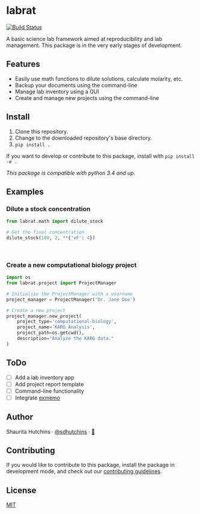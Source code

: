 # labrat

[![Build Status](https://travis-ci.com/sdhutchins/labrat.svg?branch=master)](https://travis-ci.com/sdhutchins/labrat)

A basic science lab framework aimed at reproducibility and lab management. This package is in the very early stages of development.

## Features

- Easily use math functions to dilute solutions, calculate molarity, etc.
- Backup your documents using the command-line
- Manage lab inventory using a GUI
- Create and manage new projects using the command-line

## Install

1. Clone this repository.
2. Change to the downloaded repository's base directory.
3. `pip install .`

If you want to develop or contribute to this package, install with `pip install -e .`

*This package is compatible with python 3.4 and up.*

## Examples

### Dilute a stock concentration

```python
from labrat.math import dilute_stock

# Get the final concentration
dilute_stock(100, 2, **{'vF': 4})
```

<br>

### Create a new computational biology project

```python
import os
from labrat.project import ProjectManager

# Initialize the ProjectManager with a username
project_manager = ProjectManager('Dr. Jane Doe')

# Create a new project
project_manager.new_project(
    project_type='computational-biology',
    project_name='KARG Analysis',
    project_path=os.getcwd(),
    description="Analyze the KARG data."
)
```

## ToDo

- [ ] Add a lab inventory app
- [ ] Add project report template
- [ ] Command-line functionality
- [ ] Integrate [exmemo](https://github.com/kalekundert/exmemo)

## Author

Shaurita Hutchins · [@sdhutchins](https://github.com/sdhutchins)
    · [:email:](mailto:shaurita.d.hutchins@gmail.com)

## Contributing

If you would like to contribute to this package, install the package in
development mode, and check out our [contributing
guidelines](https://github.com/sdhutchins/labrat/blob/master/CONTRIBUTING.md).

## License

[MIT](https://github.com/sdhutchins/labrat/blob/master/LICENSE)
